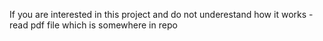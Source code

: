 If you are interested in this project and do not underestand how it works - read pdf file which is somewhere in repo
